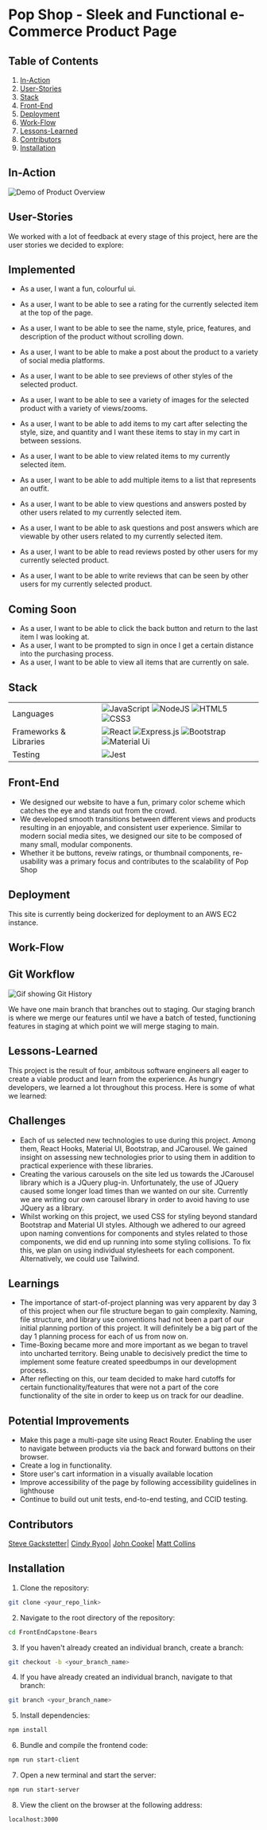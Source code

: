 # Pop Shop - Sleek and Functional e-Commerce Product Page

## Table of Contents

1. [In-Action](#In-Action)
2. [User-Stories](#User-Stories)
3. [Stack](#Stack)
4. [Front-End](#Front-End)
5. [Deployment](#Deployment)
6. [Work-Flow](#Work-Flow)
7. [Lessons-Learned](#Lessons-Learned)
8. [Contributors](#Contributors)
9. [Installation](#Installation)

## In-Action

![Demo of Product Overview](https://thumbs.gfycat.com/NarrowHelplessArgentineruddyduck-size_restricted.gif)

## User-Stories
We worked with a lot of feedback at every stage of this project, here are the user stories we decided to explore:

## Implemented
- As a user, I want a fun, colourful ui.
- As a user, I want to be able to see a rating for the currently selected item at the top of the page.
- As a user, I want to be able to see the name, style, price, features, and description of the product without scrolling down.
- As a user, I want to be able to make a post about the product to a variety of social media platforms.
- As a user, I want to be able to see previews of other styles of the selected product.
- As a user, I want to be able to see a variety of images for the selected product with a variety of views/zooms.
- As a user, I want to be able to add items to my cart after selecting the style, size, and quantity and I want these items to stay in my cart in between sessions.

- As a user, I want to be able to view related items to my currently selected item.
- As a user, I want to be able to add multiple items to a list that represents an outfit.

- As a user, I want to be able to view questions and answers posted by other users related to my currently selected item.
- As a user, I want to be able to ask questions and post answers which are viewable by other users related to my currently selected item.

- As a user, I want to be able to read reviews posted by other users for my currently selected product.
- As a user, I want to be able to write reviews that can be seen by other users for my currently selected product.


## Coming Soon
- As a user, I want to be able to click the back button and return to the last item I was looking at.
- As a user, I want to be prompted to sign in once I get a certain distance into the purchasing process.
- As a user, I want to be able to view all items that are currently on sale.

## Stack

<table>
  <tr>
    <td>Languages</td>
    <td><img alt="JavaScript" src="https://img.shields.io/badge/javascript%20-%23323330.svg?&style=for-the-badge&logo=javascript&logoColor=%23F7DF1E"/>
    <img alt="NodeJS" src="https://img.shields.io/badge/node.js%20-%2343853D.svg?&style=for-the-badge&logo=node.js&logoColor=white"/>
    <img alt="HTML5" src="https://img.shields.io/badge/html5%20-%23E34F26.svg?&style=for-the-badge&logo=html5&logoColor=white"/>
    <img alt="CSS3" src="https://img.shields.io/badge/css3%20-%231572B6.svg?&style=for-the-badge&logo=css3&logoColor=white"/></td>
  </tr>
  <tr>
    <td>Frameworks & Libraries</td>
    <td><img alt="React" src="https://img.shields.io/badge/react%20-%2320232a.svg?&style=for-the-badge&logo=react&logoColor=%2361DAFB"/>
    <img alt="Express.js" src="https://img.shields.io/badge/express.js%20-%23404d59.svg?&style=for-the-badge"/>
    <img alt="Bootstrap" src="https://img.shields.io/badge/-Bootstrap-%237952B3?&style=for-the-badge&logo=Bootstrap&logoColor=white"/>
    <img alt="Material Ui" src="https://img.shields.io/badge/-Material--UI-%230081CB?&style=for-the-badge&logo=material-ui&logoColor=white"/></td>
  </tr>
  <tr>
  <tr>
    <td>Testing</td>
    <td><img alt="Jest" src="https://img.shields.io/badge/-jest-%23C21325?&style=for-the-badge&logo=jest&logoColor=white"/></td>
  </tr>
</table>

## Front-End

- We designed our website to have a fun, primary color scheme which catches the eye and stands out from the crowd.
- We developed smooth transitions between different views and products resulting in an enjoyable, and consistent user experience. Similar to modern social media sites, we designed our site to be composed of many small, modular components.
- Whether it be buttons, reveiw ratings, or thumbnail components, re-usability was a primary focus and contributes to the scalability of Pop Shop

## Deployment

This site is currently being dockerized for deployment to an AWS EC2 instance.

## Work-Flow

## Git Workflow
![Gif showing Git History](https://thumbs.gfycat.com/GrippingLazyGannet-size_restricted.gif)

We have one main branch that branches out to staging. Our staging branch is where we merge our features until we have a batch of tested, functioning features in staging at which point we will merge staging to main.

## Lessons-Learned
This project is the result of four, ambitous software engineers all eager to create a viable product and learn from the experience. As hungry developers, we learned a lot throughout this process. Here is some of what we learned:

## Challenges
- Each of us selected new technologies to use during this project. Among them, React Hooks, Material UI, Bootstrap, and JCarousel. We gained insight on assessing new technologies prior to using them in addition to practical experience with these libraries.
- Creating the various carousels on the site led us towards the JCarousel library which is a JQuery plug-in. Unfortunately, the use of JQuery caused some longer load times than we wanted on our site. Currently we are writing our own carousel library in order to avoid having to use JQuery as a library.
- Whilst working on this project, we used CSS for styling beyond standard Bootstrap and Material UI styles. Although we adhered to our agreed upon naming conventions for components and styles related to those components, we did end up running into some styling collisions. To fix this, we plan on using individual stylesheets for each component. Alternatively, we could use Tailwind.

## Learnings
- The importance of start-of-project planning was very apparent by day 3 of this project when our file structure began to gain complexity. Naming, file structure, and library use conventions had not been a part of our initial planning portion of this project.  It will definitely be a big part of the day 1 planning process for each of us from now on.
- Time-Boxing became more and more important as we began to travel into uncharted territory. Being unable to decisively predict the time to implement some feature created speedbumps in our development process.
- After reflecting on this, our team decided to make hard cutoffs for certain functionality/features that were not a part of the core functionality of the site in order to keep us on track for our deadline.

## Potential Improvements
- Make this page a multi-page site using React Router. Enabling the user to navigate between products via the back and forward buttons on their browser.
- Create a log in functionality.
- Store user's cart information in a visually available location
- Improve accessibility of the page by following accessibility guidelines in lighthouse
- Continue to build out unit tests, end-to-end testing, and CCID testing.

## Contributors

[Steve Gackstetter](https://github.com/stevehackreactor)| [Cindy Ryoo](https://github.com/cindyryoo7)| [John Cooke](https://github.com/john-cooke832)| [Matt Collins](https://github.com/matt-collins087)

## Installation

1. Clone the repository:
```sh
git clone <your_repo_link>
```
2. Navigate to the root directory of the repository:
```sh
cd FrontEndCapstone-Bears
```
3. If you haven't already created an individual branch, create a branch:
```sh
git checkout -b <your_branch_name>
```
4. If you have already created an individual branch, navigate to that branch:
```sh
git branch <your_branch_name>
```
5. Install dependencies:
```sh
npm install
```
6. Bundle and compile the frontend code:
```sh
npm run start-client
```
7. Open a new terminal and start the server:
```sh
npm run start-server
```
8. View the client on the browser at the following address:
```sh
localhost:3000
```